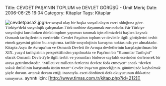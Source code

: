 Title: CEVDET PAŞA&#039;NIN TOPLUM ve DEVLET GÖRÜŞÜ -  Ümit Meriç
Date: 2006-06-25 16:04
Category: Kitaplar
Tags: Kitaplar

![cevdetpasa2.jpg][]<font face="Verdana" style="font-size: 10pt">Her
sosyal olay bir başka sosyal olayın eseri olduğuna göre. Türkiye'deki
sosyolojik çalışmaları.Türk tarihine dayanmak zorundadır. <!--more-->Bir
Türkiye sosyolojisi kurulurken dünkü toplum yapımızı tanımak için
elimizdeki başlıca kaynak Osmanlı tarihçilerinin eserleridir. Cevdet
Paşa'nın toplum ve devletle ilgili görüşlerini tesbit etmek gayesini
güden bu araştırma. tarihle sosyolojinin kavuşma noktasında yer
almaktadır. Kitapta Asya ile Avrupa'nın ve Osmanlı Devleti ile Avrupa
devletlerinin karşılaştırılması bir XIX. yuzyıl tarihçisinin
perspektifinden yapılmakta ve Paşa'nın bir ''Kurumlar Tarihçisi'' olarak
Osmanlı Devleti'yle ilgili tesbit ve yorumları binlerce sayfalık
eserinden derlenerek bir araya getirilmektedir.</font>
<font face="Verdana" style="font-size: 10pt">''Milleti ve milletin
fertlerini devlete feda etmeyen'' ancak ''devleti sokak ihtilalinin
karşısında üstün tutan'' Cevdet Paşa'nın günceliğinin. günümüzde
kaybolmak şöyle dursun. artarak devam ettiği inancıyla. eseri dördüncü
defa okuyucunun dikkatine
sunuyor</font><font face="Verdana" style="font-size: 10pt">uz.</font>
ayrıntı için: [http://www.timas.com.tr/kitap.php?id=212][]

  [cevdetpasa2.jpg]: /images/cevdetpasa2.thumbnail.jpg
  [http://www.timas.com.tr/kitap.php?id=212]: http://www.timas.com.tr/kitap.php?id=212
    "Cevdet Paşa"
